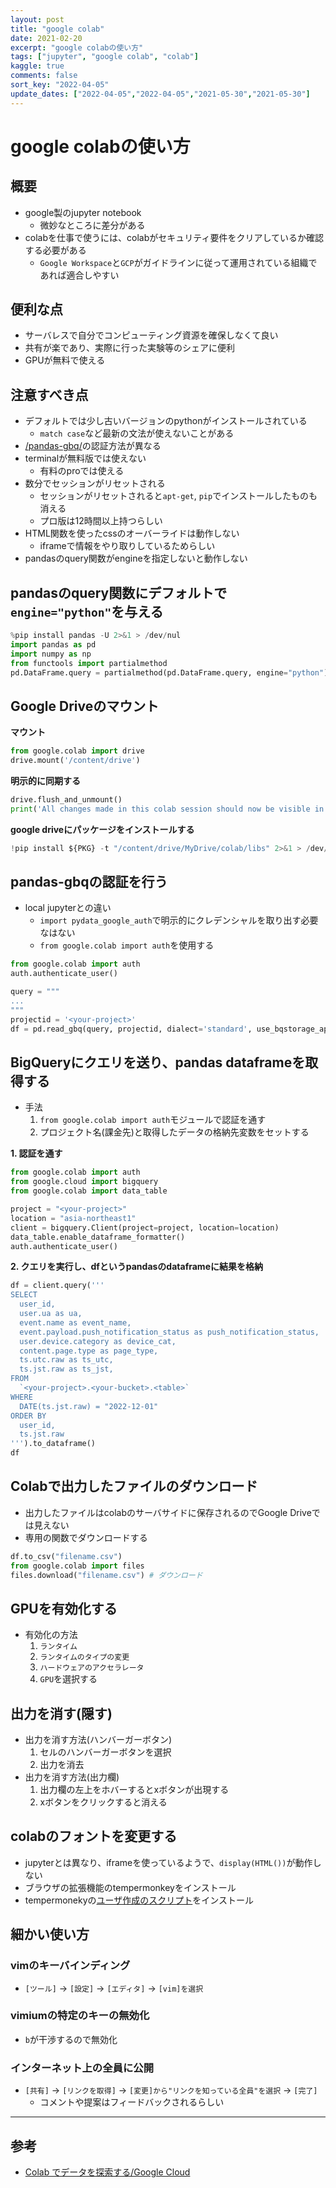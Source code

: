 ```yaml
---
layout: post
title: "google colab"
date: 2021-02-20
excerpt: "google colabの使い方"
tags: ["jupyter", "google colab", "colab"]
kaggle: true
comments: false
sort_key: "2022-04-05"
update_dates: ["2022-04-05","2022-04-05","2021-05-30","2021-05-30"]
---
```


# google colabの使い方

## 概要
 - google製のjupyter notebook
   - 微妙なところに差分がある 
 - colabを仕事で使うには、colabがセキュリティ要件をクリアしているか確認する必要がある
   - `Google Workspace`と`GCP`がガイドラインに従って運用されている組織であれば適合しやすい

## 便利な点
 - サーバレスで自分でコンピューティング資源を確保しなくて良い
 - 共有が楽であり、実際に行った実験等のシェアに便利
 - GPUが無料で使える

## 注意すべき点
 - デフォルトでは少し古いバージョンのpythonがインストールされている
   - `match case`など最新の文法が使えないことがある
 - [/pandas-gbq/](/pandas-gbq/)の認証方法が異なる
 - terminalが無料版では使えない
   - 有料のproでは使える
 - 数分でセッションがリセットされる
   - セッションがリセットされると`apt-get`, `pip`でインストールしたものも消える
   - プロ版は12時間以上持つらしい
 - HTML関数を使ったcssのオーバーライドは動作しない
   - iframeで情報をやり取りしているためらしい
 - pandasのquery関数がengineを指定しないと動作しない

## pandasのquery関数にデフォルトで`engine="python"`を与える

```python
%pip install pandas -U 2>&1 > /dev/nul 
import pandas as pd
import numpy as np
from functools import partialmethod
pd.DataFrame.query = partialmethod(pd.DataFrame.query, engine="python")
```

## Google Driveのマウント

**マウント**
```python
from google.colab import drive
drive.mount('/content/drive')
```

**明示的に同期する**
```python
drive.flush_and_unmount()
print('All changes made in this colab session should now be visible in Drive.')
```

**google driveにパッケージをインストールする**
```python
!pip install ${PKG} -t "/content/drive/MyDrive/colab/libs" 2>&1 > /dev/null
```

## pandas-gbqの認証を行う
 - local jupyterとの違い
   - `import pydata_google_auth`で明示的にクレデンシャルを取り出す必要なはない
   - `from google.colab import auth`を使用する 

```python
from google.colab import auth
auth.authenticate_user()

query = """
...
"""
projectid = '<your-project>'
df = pd.read_gbq(query, projectid, dialect='standard', use_bqstorage_api=True,)
```

## BigQueryにクエリを送り、pandas dataframeを取得する
 - 手法
   1. `from google.colab import auth`モジュールで認証を通す
   2. プロジェクト名(課金先)と取得したデータの格納先変数をセットする

**1. 認証を通す**  
```python
from google.colab import auth
from google.cloud import bigquery
from google.colab import data_table

project = "<your-project>"
location = "asia-northeast1"
client = bigquery.Client(project=project, location=location)
data_table.enable_dataframe_formatter()
auth.authenticate_user()
```

**2. クエリを実行し、dfというpandasのdataframeに結果を格納**  
```python
df = client.query('''
SELECT
  user_id,
  user.ua as ua,
  event.name as event_name,
  event.payload.push_notification_status as push_notification_status,
  user.device.category as device_cat,
  content.page.type as page_type,
  ts.utc.raw as ts_utc,
  ts.jst.raw as ts_jst,
FROM
  `<your-project>.<your-bucket>.<table>`
WHERE
  DATE(ts.jst.raw) = "2022-12-01" 
ORDER BY
  user_id,
  ts.jst.raw
''').to_dataframe()
df
```

## Colabで出力したファイルのダウンロード
 - 出力したファイルはcolabのサーバサイドに保存されるのでGoogle Driveでは見えない
 - 専用の関数でダウンロードする

```python
df.to_csv("filename.csv")
from google.colab import files
files.download("filename.csv") # ダウンロード
```

## GPUを有効化する
 - 有効化の方法
   1. `ランタイム`
   2. `ランタイムのタイプの変更`
   3. `ハードウェアのアクセラレータ`
   4. `GPU`を選択する

## 出力を消す(隠す)
 - 出力を消す方法(ハンバーガーボタン)
   1. セルのハンバーガーボタンを選択
   2. 出力を消去
 - 出力を消す方法(出力欄)
   1. 出力欄の左上をホバーするとxボタンが出現する
   2. xボタンをクリックすると消える

## colabのフォントを変更する
 - jupyterとは異なり、iframeを使っているようで、`display(HTML())`が動作しない
 - ブラウザの拡張機能のtempermonkeyをインストール
 - tempermonekyの[ユーザ作成のスクリプト](https://greasyfork.org/en/scripts/438954-change-google-colab-font)をインストール

## 細かい使い方

### vimのキーバインディング
 - `[ツール]` -> `[設定]` -> `[エディタ]` -> `[vim]を選択`

### vimiumの特定のキーの無効化
 - `b`が干渉するので無効化

### インターネット上の全員に公開
 - `[共有]` -> `[リンクを取得]` -> `[変更]から"リンクを知っている全員"を選択` -> `[完了]`
   - コメントや提案はフィードバックされるらしい

---

## 参考
 - [Colab でデータを探索する/Google Cloud](https://cloud.google.com/bigquery/docs/explore-data-colab)
